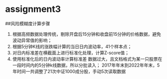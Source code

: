 # assignment3
##风险模糊度计算步骤
1. 根据高频数据处理传统，剔除开盘后15分钟和收盘前15分钟的价格数据，避免波动异常值的影响；
2. 根据5分钟K线的涨跌幅计算的当日日内波动率，41个样本点；
3. 对日内标准差在横截面上进行标准化处理，计算Z-score值；
4. 使用标准化后的日内波动率计算标准差
数据过大，且文档格式为某一只股票在一段时间内的5分钟k线数据，所以分批读入；
2017年年末到2022年年末，5年时间一共调整了21次中证1000成分股，手动5次读取数据
